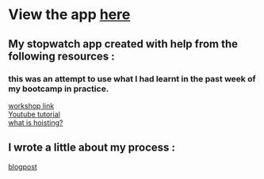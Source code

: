 
# View the app [here](https://cranky-beaver-964d73.netlify.app/) 

## My stopwatch app created with help from the following resources :
### this was an attempt to use what I had learnt in the past week of my bootcamp in practice.
[workshop link](https://github.com/oliverjam/learn-dom-rendering )
<br>
[Youtube tutorial](https://www.youtube.com/watch?v=z2Tmvhm5wd4&list=TLPQMTIwOTIwMjDCn4VfmUhaIg&index=7&ab_channel=CodingGator)
<br>
[what is hoisting?](https://developer.mozilla.org/en-US/docs/Glossary/Hoisting)

## I wrote a little about my process :
[blogpost]()



